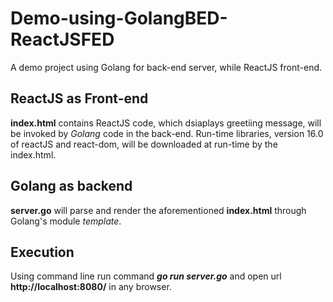 # Demo-using-GolangBED-ReactJSFED
A demo project using Golang for back-end server, while ReactJS front-end. 

## ReactJS as Front-end
**index.html** contains ReactJS code, which dsiaplays greetiing message, will be invoked by *Golang* code in the back-end. 
Run-time libraries, version 16.0 of reactJS and react-dom, will be downloaded at run-time by the index.html.

## Golang as backend
**server.go** will parse and render the aforementioned **index.html** through Golang's module *template*.

## Execution
Using command line run command _**go run server.go**_ and open url **http://localhost:8080/** in any browser.

